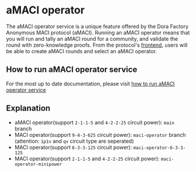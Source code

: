 # aMACI operator

The aMACI operator service is a unique feature offered by the Dora Factory Anonymous MACI protocol (aMACI). Running an aMACI operator means that you will run and tally an aMACI round for a community, and validate the round with zero-knowledge proofs.
From the protocol's [frontend](https://vota.dorafactory.org/), users will be able to create aMACI rounds and select an aMACI operator.

## How to run aMACI operator service

For the most up to date documentation, please visit [how to run aMACI operator service](https://docs.dorafactory.org/docs/vota-devops/amaci)

## Explanation

- aMACI operator(support `2-1-1-5` and `4-2-2-25` circuit power): `main` branch
- MACI operator(support `9-4-3-625` circuit power): `maci-operator` branch (attention: `1p1v` and `qv` circuit type are seperated)
- MACI operator(support `6-3-3-125` circuit power): `maci-operator-6-3-3-125`
- MACI operator(support `2-1-1-5` and `4-2-2-25` circuit power): `maci-operator-minipower`
